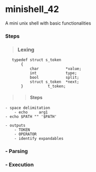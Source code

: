 # minishell_42
A mini unix shell with basic functionalities

### Steps
  
  >### Lexing

 ```
 	typedef struct s_token
		{
			char			*value;
			int				type;
			bool			split;
			struct s_token	*next;
		}			t_token; 
```
>>#### Steps
	- space delimitation
      	- echo     arg1
	- echo $PATH "" '$PATH'

	- outputs
    	- TOKEN
    	- OPERATOR
    	- identify expandables




###	- Parsing
### - Execution